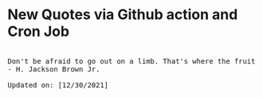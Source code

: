 # New Quotes via Github action and Cron Job

<pre>
<!-- #quote -->
Don't be afraid to go out on a limb. That's where the fruit is.
- H. Jackson Brown Jr.

Updated on: [12/30/2021]
<!-- #quoteEnd -->
</pre>
